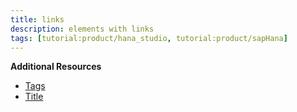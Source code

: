 ```yaml
---
title: links
description: elements with links
tags: [tutorial:product/hana_studio, tutorial:product/sapHana]
---
```


**Additional Resources**

* [Tags](tags.md)
* [Title](title.md)
